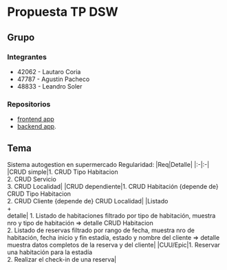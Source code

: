 # Propuesta TP DSW

## Grupo
### Integrantes
* 42062 - Lautaro Coria
* 47787 - Agustin Pacheco
* 48833 - Leandro Soler

### Repositorios
* [frontend app](https://github.com/aguspach93/frontend)
* [backend app](https://github.com/aguspach93/backend).
## Tema
  Sistema autogestion en supermercado
Regularidad:
|Req|Detalle|
|:-|:-|
|CRUD simple|1. CRUD Tipo Habitacion<br>2. CRUD Servicio<br>3. CRUD Localidad|
|CRUD dependiente|1. CRUD Habitación {depende de} CRUD Tipo Habitacion<br>2. CRUD Cliente {depende de} CRUD Localidad|
|Listado<br>+<br>detalle| 1. Listado de habitaciones filtrado por tipo de habitación, muestra nro y tipo de habitación => detalle CRUD Habitacion<br> 2. Listado de reservas filtrado por rango de fecha, muestra nro de habitación, fecha inicio y fin estadía, estado y nombre del cliente => detalle muestra datos completos de la reserva y del cliente|
|CUU/Epic|1. Reservar una habitación para la estadía<br>2. Realizar el check-in de una reserva|
